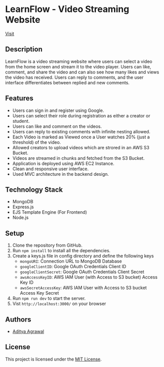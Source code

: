 # LearnFlow - Video Streaming Website

[Visit](https://learnflow.link)

## Description

LearnFlow is a video streaming website where users can select a video from the home screen and stream it to the video player. Users can like, comment, and share the video and can also see how many likes and views the video has received. Users can reply to comments, and the user interface differentiates between replied and new comments.

## Features

- Users can sign in and register using Google.
- Users can select their role during registration as either a creator or student.
- Users can like and comment on the videos.
- Users can reply to existing comments with infinite nesting allowed.
- Each Video is marked as Viewed once a User watches 20% (just a threshold) of the video.
- Allowed creators to upload videos which are strored in an AWS S3 Bucket.
- Videos are streamed in chunks and fetched from the S3 Bucket.
- Application is deployed using AWS EC2 Instance.
- Clean and responsive user interface.
- Used MVC architecture in the backend design.

## Technology Stack

- MongoDB
- Express.js
- EJS Template Engine (For Frontend)
- Node.js

## Setup

1. Clone the repository from GitHub.
2. Run `npm install` to install all the dependencies.
3. Create a keys.js file in config directory and define the following keys
   - `mongoURI`: Connection URL to MongoDB Database
   - `googleClientID`: Google OAuth Credentials Client ID
   - `googleClientSecret`: Google OAuth Credentials Client Secret
   - `awsAccessKeyID`: AWS IAM User (with Access to S3 bucket) Access Key ID
   - `awsSecretAccessKey`: AWS IAM User with Access to S3 bucket Access Key Secret
4. Run `npm run dev` to start the server.
5. Vist `http://localhost:3000/` on your browser

## Authors

- [Aditya Agrawal](https://github.com/AA2512)

## License

This project is licensed under the [MIT License](https://opensource.org/licenses/MIT).
